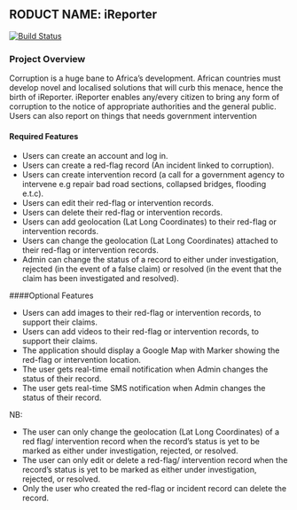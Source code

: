 ## RODUCT NAME: iReporter

[![Build Status](https://travis-ci.org/ogol254/Ireporteraapp.svg?branch=master)](https://travis-ci.org/ogol254/Ireporteraapp)

### Project Overview


Corruption is a huge bane to Africa’s development. African countries must develop novel and localised solutions that will curb this menace, hence the birth of iReporter. iReporter enables any/every citizen to bring any form of corruption to the notice of appropriate authorities and the general public. Users can also report on things that needs government intervention


#### Required Features


* Users can create an account and log in.
* Users can create a red-flag record (An incident linked to corruption).
* Users can create intervention record (a call for a government agency to intervene e.g repair bad road sections, collapsed bridges, flooding e.t.c).
* Users can edit their red-flag or intervention records.
* Users can delete their red-flag or intervention records.
* Users can add geolocation (Lat Long Coordinates) to their red-flag or intervention records.
* Users can change the geolocation (Lat Long Coordinates) attached to their red-flag or intervention records.
* Admin can change the status of a record to either under investigation, rejected (in the event of a false claim) or resolved (in the event that the claim has been investigated and resolved).


####Optional Features


* Users can add images to their red-flag or intervention records, to support their claims.
* Users can add videos to their red-flag or intervention records, to support their claims.
* The application should display a Google Map with Marker showing the red-flag or intervention location.
* The user gets real-time email notification when Admin changes the status of their record.
* The user gets real-time SMS notification when Admin changes the status of their record.

NB:
* The user can only change the geolocation (Lat Long Coordinates) of a red flag/ intervention record when the record’s status is yet to be marked as either under investigation, rejected, or resolved.
* The user can only edit or delete a red-flag/ intervention record when the record’s status is yet to be marked as either under investigation, rejected, or resolved.
* Only the user who created the red-flag or incident record can delete the record.
